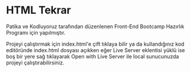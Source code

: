 # HTML Tekrar

Patika ve Kodluyoruz tarafından düzenlenen Front-End Bootcamp Hazırlık Programı için yapılmıştır.

Projeyi çalıştırmak için index.html'e çift tıklaya bilir ya da kullandığınız kod editöründe index.html dosyası açıkken eğer Live Server eklentisi yüklü ise boş bir yere sağ tıklayarak Open with Live Server ile local sunucunuzda projeyi çalıştırabilirsiniz.
